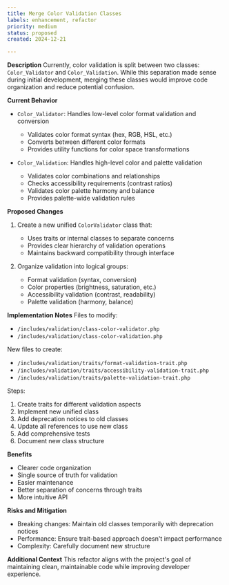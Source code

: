 ```yaml
---
title: Merge Color Validation Classes
labels: enhancement, refactor
priority: medium
status: proposed
created: 2024-12-21

---
```


**Description**
Currently, color validation is split between two classes: `Color_Validator` and `Color_Validation`. While this separation made sense during initial development, merging these classes would improve code organization and reduce potential confusion.

**Current Behavior**
- `Color_Validator`: Handles low-level color format validation and conversion
  - Validates color format syntax (hex, RGB, HSL, etc.)
  - Converts between different color formats
  - Provides utility functions for color space transformations

- `Color_Validation`: Handles high-level color and palette validation
  - Validates color combinations and relationships
  - Checks accessibility requirements (contrast ratios)
  - Validates color palette harmony and balance
  - Provides palette-wide validation rules

**Proposed Changes**
1. Create a new unified `ColorValidator` class that:
   - Uses traits or internal classes to separate concerns
   - Provides clear hierarchy of validation operations
   - Maintains backward compatibility through interface

2. Organize validation into logical groups:
   - Format validation (syntax, conversion)
   - Color properties (brightness, saturation, etc.)
   - Accessibility validation (contrast, readability)
   - Palette validation (harmony, balance)

**Implementation Notes**
Files to modify:
- `/includes/validation/class-color-validator.php`
- `/includes/validation/class-color-validation.php`

New files to create:
- `/includes/validation/traits/format-validation-trait.php`
- `/includes/validation/traits/accessibility-validation-trait.php`
- `/includes/validation/traits/palette-validation-trait.php`

Steps:
1. Create traits for different validation aspects
2. Implement new unified class
3. Add deprecation notices to old classes
4. Update all references to use new class
5. Add comprehensive tests
6. Document new class structure

**Benefits**
- Clearer code organization
- Single source of truth for validation
- Easier maintenance
- Better separation of concerns through traits
- More intuitive API

**Risks and Mitigation**
- Breaking changes: Maintain old classes temporarily with deprecation notices
- Performance: Ensure trait-based approach doesn't impact performance
- Complexity: Carefully document new structure

**Additional Context**
This refactor aligns with the project's goal of maintaining clean, maintainable code while improving developer experience.
